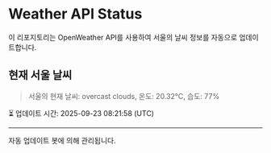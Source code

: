 
# Weather API Status

이 리포지토리는 OpenWeather API를 사용하여 서울의 날씨 정보를 자동으로 업데이트합니다.

## 현재 서울 날씨
> 서울의 현재 날씨: overcast clouds, 온도: 20.32°C, 습도: 77%

⏳ 업데이트 시간: 2025-09-23 08:21:58 (UTC)

---
자동 업데이트 봇에 의해 관리됩니다.
